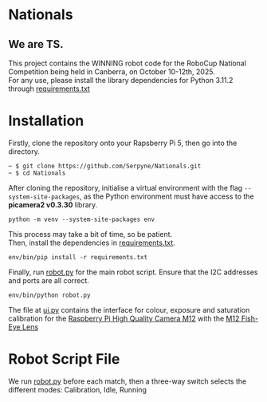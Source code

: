# Nationals

## We are TS.

This project contains the WINNING robot code for the RoboCup National Competition being held in Canberra, on October 10-12th, 2025. \
For any use, please install the library dependencies for Python 3.11.2 through [requirements.txt](requirements.txt) 

# Installation

Firstly, clone the repository onto your Rapsberry Pi 5, then go into the directory.
```
~ $ git clone https://github.com/Serpyne/Nationals.git
~ $ cd Nationals
```
After cloning the repository, initialise a virtual environment with the flag `--system-site-packages`, as the Python environment must have access to the **picamera2 v0.3.30** library.

```
python -m venv --system-site-packages env
```
This process may take a bit of time, so be patient. \
Then, install the dependencies in [requirements.txt](requirements.txt).
```
env/bin/pip install -r requirements.txt
```
Finally, run [robot.py](robot.py) for the main robot script. Ensure that the I2C addresses and ports are all correct.
```
env/bin/python robot.py
```
The file at [ui.py](ui.py) contains the interface for colour, exposure and saturation calibration for the [Raspberry Pi High Quality Camera M12](https://raspberry.piaustralia.com.au/products/raspberry-pi-hq-camera-m12-mount) with the [M12 Fish-Eye Lens](https://core-electronics.com.au/m12-high-resolution-lens-14mp-1846-ultra-wide-angle-272mm-focal-length-compatible-with-raspberry-pi-high-quality-camera-m12.html)

# Robot Script File
We run [robot.py](robot.py) before each match, then a three-way switch selects the different modes: Calibration, Idle, Running

